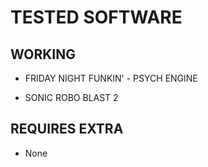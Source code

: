# TESTED SOFTWARE

## WORKING

- FRIDAY NIGHT FUNKIN' - PSYCH ENGINE

- SONIC ROBO BLAST 2

## REQUIRES EXTRA

- None
